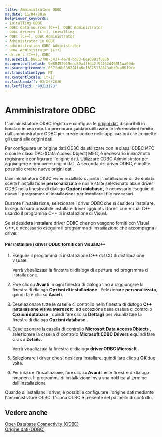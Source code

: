 ```yaml
---
title: Amministratore ODBC
ms.date: 11/04/2016
helpviewer_keywords:
- installing ODBC
- ODBC data sources [C++], ODBC Administrator
- ODBC drivers [C++], installing
- ODBC [C++], ODBC Administrator
- Administrator in ODBC
- administration ODBC Administrator
- ODBC Administrator [C++]
- drivers [C++], ODBC
ms.assetid: b8652790-3437-4e7d-bc83-6ea6981f008b
ms.openlocfilehash: 9e88492919eac80a4f3db2f94202d49011aa69de
ms.sourcegitcommit: 857fa6b530224fa6c18675138043aba9aa0619fb
ms.translationtype: MT
ms.contentlocale: it-IT
ms.lasthandoff: 03/24/2020
ms.locfileid: "80213173"
---
```

# <a name="odbc-administrator"></a>Amministratore ODBC

L'amministratore ODBC registra e configura le [origini dati](../../data/odbc/data-source-odbc.md) disponibili in locale o in una rete. Le procedure guidate utilizzano le informazioni fornite dall'amministratore ODBC per creare codice nelle applicazioni che connette gli utenti alle origini dati.

Per configurare un'origine dati ODBC da utilizzare con le classi ODBC MFC o con le classi DAO (Data Access Object) MFC, è necessario innanzitutto registrare e configurare l'origine dati. Utilizzare ODBC Administrator per aggiungere e rimuovere origini dati. A seconda del driver ODBC, è inoltre possibile creare nuove origini dati.

L'amministratore ODBC viene installato durante l'installazione di. Se è stata scelta l'installazione **personalizzata** e non è stato selezionato alcun driver ODBC nella finestra di dialogo **Opzioni database** , è necessario eseguire di nuovo il programma di installazione per installare i file necessari.

Durante l'installazione, selezionare i driver ODBC che si desidera installare. In seguito sarà possibile installare driver aggiuntivi forniti con Visual C++ usando il programma C++ di installazione di Visual.

Se si desidera installare driver ODBC che non vengono forniti con Visual C++, è necessario eseguire il programma di installazione che accompagna il driver.

#### <a name="to-install-odbc-drivers-that-ship-with-visual-c"></a>Per installare i driver ODBC forniti con VisualC++

1. Eseguire il programma di installazione C++ dal CD di distribuzione visuale.

   Verrà visualizzata la finestra di dialogo di apertura nel programma di installazione.

1. Fare clic su **Avanti** in ogni finestra di dialogo fino a raggiungere la finestra di dialogo **Opzioni di installazione** . Selezionare **personalizzata**, quindi fare clic su **Avanti**.

1. Deselezionare tutte le caselle di controllo nella finestra di dialogo  **C++ installazione visiva Microsoft** , ad eccezione della casella di controllo **Opzioni database** , quindi fare clic su **Dettagli** per visualizzare la finestra di dialogo **Opzioni database** .

1. Deselezionare la casella di controllo **Microsoft Data Access Objects** , selezionare la casella di controllo **Microsoft ODBC Drivers** e quindi fare clic su **Details**.

   Verrà visualizzata la finestra di dialogo **driver ODBC Microsoft** .

1. Selezionare i driver che si desidera installare, quindi fare clic su **OK** due volte.

1. Per iniziare l'installazione, fare clic su **Avanti** nelle finestre di dialogo rimanenti. Il programma di installazione invia una notifica al termine dell'installazione.

Quando si installano i driver, è possibile configurare l'origine dati mediante l'amministratore ODBC. L'icona ODBC è presente nel pannello di controllo.

## <a name="see-also"></a>Vedere anche

[Open Database Connectivity (ODBC)](../../data/odbc/open-database-connectivity-odbc.md)<br/>
[Origine dati (ODBC)](../../data/odbc/data-source-odbc.md)
